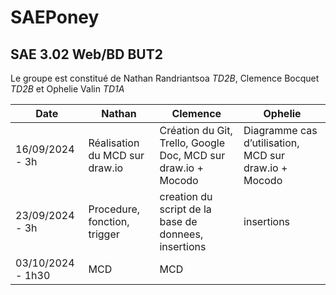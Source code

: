 # SAEPoney

## SAE 3.02 Web/BD BUT2


Le groupe est constitué de Nathan Randriantsoa *TD2B*, Clemence Bocquet *TD2B* et Ophelie Valin *TD1A*

|  Date | Nathan  |  Clemence | Ophelie  |
|-------|---------|-----------|----------|
| 16/09/2024 - 3h  |  Réalisation du MCD sur draw.io  |   Création du Git, Trello, Google Doc, MCD sur draw.io + Mocodo |  Diagramme cas d’utilisation, MCD sur draw.io + Mocodo |
|  23/09/2024 - 3h | Procedure, fonction, trigger  | creation du script de la base de donnees, insertions | insertions   | 
|  03/10/2024 - 1h30  |  MCD   |   MCD   |          |
